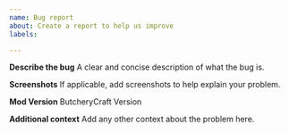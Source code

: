 ```yaml
---
name: Bug report
about: Create a report to help us improve
labels: 

---
```


**Describe the bug**
A clear and concise description of what the bug is.

**Screenshots**
If applicable, add screenshots to help explain your problem.

**Mod Version**
ButcheryCraft Version

**Additional context**
Add any other context about the problem here.
